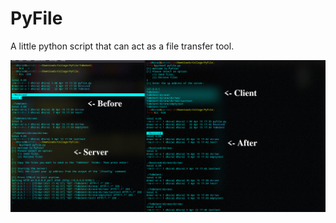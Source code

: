 # PyFile
A little python script that can act as a file transfer tool.

![Alt text](Screenshot_20210415_174751.png?raw=true "POC Screenshot!")
